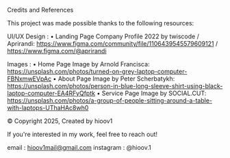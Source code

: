 Credits and References

This project was made possible thanks to the following resources:

UI/UX Design : 
  • Landing Page Company Profile 2022 by twiscode / Aprirandi: https://www.figma.com/community/file/1106439545579609121 / https://www.figma.com/@aprirandi

Images :
  • Home Page Image by Arnold Francisca: https://unsplash.com/photos/turned-on-grey-laptop-computer-FBNxmwEVpAc
  • About Page Image by Peter Scherbatykh: https://unsplash.com/photos/person-in-blue-long-sleeve-shirt-using-black-laptop-computer-EA4RFyQfptk
  • Service Page Image by SOCIAL.CUT: https://unsplash.com/photos/a-group-of-people-sitting-around-a-table-with-laptops-UThaHAc8wh0

© Copyright 2025, Created by hioov1

If you're interested in my work, feel free to reach out!

email : hioov1mail@gmail.com 
instagram : @hioov.1
